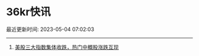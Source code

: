 # 36kr快讯

最近更新时间: 2023-05-04 07:02:03

--- 
1. [美股三大指数集体收跌，热门中概股涨跌互现](https://www.36kr.com/newsflashes/2242666987581060) 
